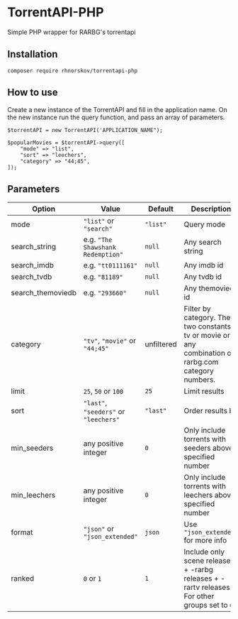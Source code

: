 # TorrentAPI-PHP
Simple PHP wrapper for RARBG's torrentapi

## Installation
```
composer require rhnorskov/torrentapi-php
```

## How to use
Create a new instance of the TorrentAPI and fill in the application name. On the new instance run the query function, and pass an array of parameters.
```
$torrentAPI = new TorrentAPI('APPLICATION_NAME");

$popularMovies = $torrentAPI->query([
    "mode" => "list",
    "sort" => "leechers",
    "category" => "44;45",
]);
```

## Parameters
Option | Value | Default | Description
------ | ---- | ------- | -----------
mode | `"list"` or `"search"` | `"list"` | Query mode
search_string | e.g. `"The Shawshank Redemption"` | `null` | Any search string
search_imdb | e.g. `"tt0111161"` | `null` | Any imdb id
search_tvdb | e.g. `"81189"` | `null` | Any tvdb id
search_themoviedb | e.g. `"293660"` | `null` | Any themoviedb id
category | `"tv"`, `"movie"` or `"44;45"` | unfiltered | Filter by category. The two constants tv or movie or any combination of rarbg.com category numbers. 
limit | `25`, `50` or `100` | `25` | Limit results
sort | `"last"`, `"seeders"` or `"leechers"` | `"last"` | Order results by
min_seeders | any positive integer | `0` | Only include torrents with seeders above specified number
min_leechers | any positive integer | `0` | Only include torrents with leechers above specified number
format | `"json"` or `"json_extended"` | `json` | Use `"json_extended"` for more info
ranked | `0` or `1` | `1` | Include only scene releases + -rarbg releases + -rartv releases. For other groups set to `0`.
